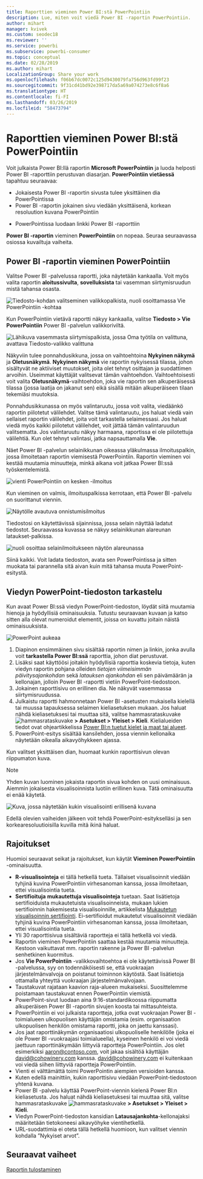```yaml
---
title: Raporttien vieminen Power BI:stä PowerPointiin
description: Lue, miten voit viedä Power BI -raportin PowerPointiin.
author: mihart
manager: kvivek
ms.custom: seodec18
ms.reviewer: ''
ms.service: powerbi
ms.subservice: powerbi-consumer
ms.topic: conceptual
ms.date: 02/28/2019
ms.author: mihart
LocalizationGroup: Share your work
ms.openlocfilehash: f06b67dc0072c125d9430079fa756d963fd99f23
ms.sourcegitcommit: 9f31cd41bd92e398717da5a69a074273e8c6f8a6
ms.translationtype: HT
ms.contentlocale: fi-FI
ms.lasthandoff: 03/26/2019
ms.locfileid: "58473794"
---
```

# <a name="export-reports-from-power-bi-to-powerpoint"></a>Raporttien vieminen Power BI:stä PowerPointiin
Voit julkaista Power BI:llä raportin **Microsoft PowerPointiin** ja luoda helposti Power BI -raporttiin perustuvan diasarjan. **PowerPointiin vietäessä** tapahtuu seuraavaa:

* Jokaisesta Power BI -raportin sivusta tulee yksittäinen dia PowerPointissa
* Power BI -raportin jokainen sivu viedään yksittäisenä, korkean resoluution kuvana PowerPointiin
<!-- * The filters and slicers settings that you added to the report are preserved. -->
* PowerPointissa luodaan linkki Power BI -raporttiin 

**Power BI -raportin** vieminen **PowerPointiin** on nopeaa. Seuraa seuraavassa osiossa kuvailtuja vaiheita.

## <a name="how-to-export-your-power-bi-report-to-powerpoint"></a>Power BI -raportin vieminen PowerPointiin
Valitse Power BI -palvelussa raportti, joka näytetään kankaalla. Voit myös valita raportin **aloitussivulta**, **sovelluksista** tai vasemman siirtymisruudun mistä tahansa osasta.

![Tiedosto-kohdan valitseminen valikkopalkista, nuoli osoittamassa Vie PowerPointiin -kohtaa](media/end-user-powerpoint/power-bi-publish.png)

Kun PowerPointiin vietävä raportti näkyy kankaalla, valitse **Tiedosto > Vie PowerPointiin** Power BI -palvelun valikkoriviltä.

![Lähikuva vasemmasta siirtymispalkista, jossa Oma työtila on valittuna, avattava Tiedosto-valikko valittuna](media/end-user-powerpoint/powerbi_to_powerpoint_1.png)
   
Näkyviin tulee ponnahdusikkuna, jossa on vaihtoehtoina **Nykyinen näkymä** ja **Oletusnäkymä**.  **Nykyinen näkymä** vie raportin nykyisessä tilassa, johon sisältyvät ne aktiiviset muutokset, joita olet tehnyt osittajan ja suodattimen arvoihin.  Useimmat käyttäjät valitsevat tämän vaihtoehdon.  Vaihtoehtoisesti voit valita **Oletusnäkymä**-vaihtoehdon, joka vie raportin sen alkuperäisessä tilassa (jossa laatija on jakanut sen) eikä sisällä mitään alkuperäiseen tilaan tekemiäsi muutoksia.
    
Ponnahdusikkunassa on myös valintaruutu, jossa voit valita, viedäänkö raportin piilotetut välilehdet.  Valitse tämä valintaruutu, jos haluat viedä vain sellaiset raportin välilehdet, joita voit tarkastella selaimessasi.  Jos haluat viedä myös kaikki piilotetut välilehdet, voit jättää tämän valintaruudun valitsematta.  Jos valintaruutu näkyy harmaana, raportissa ei ole piilotettuja välilehtiä.  Kun olet tehnyt valintasi, jatka napsauttamalla **Vie**.

Näet Power BI -palvelun selainikkunan oikeassa yläkulmassa ilmoituspalkin, jossa ilmoitetaan raportin viemisestä PowerPointiin. Raportin vieminen voi kestää muutamia minuutteja, minkä aikana voit jatkaa Power BI:ssä työskentelemistä.

![vienti PowerPointiin on kesken -ilmoitus](media/end-user-powerpoint/powerbi_to_powerpoint_2.png)

Kun vieminen on valmis, ilmoituspalkissa kerrotaan, että Power BI -palvelu on suorittanut viennin.

![Näytölle avautuva onnistumisilmoitus](media/end-user-powerpoint/powerbi_to_powerpoint_3.png)

Tiedostosi on käytettävissä sijainnissa, jossa selain näyttää ladatut tiedostot. Seuraavassa kuvassa se näkyy selainikkunan alareunan lataukset-palkissa.

![nuoli osoittaa selainilmoitukseen näytön alareunassa](media/end-user-powerpoint/powerbi_to_powerpoint_4.png)

Siinä kaikki. Voit ladata tiedoston, avata sen PowerPointissa ja sitten muokata tai parannella sitä aivan kuin mitä tahansa muuta PowerPoint-esitystä.

## <a name="checking-out-your-exported-powerpoint-file"></a>Viedyn PowerPoint-tiedoston tarkastelu
Kun avaat Power BI:ssä viedyn PowerPoint-tiedoston, löydät siitä muutamia hienoja ja hyödyllisiä ominaisuuksia. Tutustu seuraavaan kuvaan ja katso sitten alla olevat numeroidut elementit, joissa on kuvattu joitain näistä ominaisuuksista.

![PowerPoint aukeaa](media/end-user-powerpoint/powerbi_to_powerpoint_5.png)

1. Diapinon ensimmäinen sivu sisältää raportin nimen ja linkin, jonka avulla voit **tarkastella Power BI:ssä** raporttia, johon diat perustuvat.
2. Lisäksi saat käyttöösi joitakin hyödyllisiä raporttia koskevia tietoja, kuten viedyn raportin pohjana olleiden *tietojen viimeisimmän päivitysajankohdan* sekä *latauksen ajankohdan* eli sen päivämäärän ja kellonajan, jolloin Power BI -raportti vietiin PowerPoint-tiedostoon.
3. Jokainen raporttisivu on erillinen dia. Ne näkyvät vasemmassa siirtymisruudussa. 
4. Julkaistu raportti hahmonnetaan Power BI -asetusten mukaisella kielellä tai muussa tapauksessa selaimen kieliasetuksen mukaan. Jos haluat nähdä kieliasetuksesi tai muuttaa sitä, valitse hammasrataskuvake ![hammasrataskuvake](media/end-user-powerpoint/power-bi-settings-icon.png)  **> Asetukset > Yleiset > Kieli**. Kielialueiden tiedot ovat ohjeartikkelissa [Power BI:n tuetut kielet ja maat tai alueet](../supported-languages-countries-regions.md).
5. PowerPoint-esitys sisältää kansilehden, jossa viennin kellonaika näytetään oikealla aikavyöhykkeen ajassa.

Kun valitset yksittäisen dian, huomaat kunkin raporttisivun olevan riippumaton kuva.

>[!NOTE]
> Yhden kuvan luominen jokaista raportin sivua kohden on uusi ominaisuus. Aiemmin jokaisesta visualisoinnista luotiin erillinen kuva. Tätä ominaisuutta ei enää käytetä. 
 

![Kuva, jossa näytetään kukin visualisointi erillisenä kuvana](media/end-user-powerpoint/powerbi_to_powerpoint_6.png)

Edellä olevien vaiheiden jälkeen voit tehdä PowerPoint-esitykselläsi ja sen korkearesoluutioisilla kuvilla mitä ikinä haluat.

## <a name="limitations"></a>Rajoitukset
Huomioi seuraavat seikat ja rajoitukset, kun käytät **Vieminen PowerPointiin** -ominaisuutta.

* **R-visualisointeja** ei tällä hetkellä tueta. Tällaiset visualisoinnit viedään tyhjinä kuvina PowerPointiin virhesanoman kanssa, jossa ilmoitetaan, ettei visualisointia tueta.
* **Sertifioituja** **mukautettuja visualisointeja** tuetaan. Saat lisätietoja sertifioiduista mukautetuista visualisoinneista, mukaan lukien sertifioinnin hakemisesta visualisoinnille, artikkelista [Mukautetun visualisoinnin sertifiointi](../power-bi-custom-visuals-certified.md). Ei-sertifioidut mukautetut visualisoinnit viedään tyhjinä kuvina PowerPointiin virhesanoman kanssa, jossa ilmoitetaan, ettei visualisointia tueta.
* Yli 30 raporttisivua sisältäviä raportteja ei tällä hetkellä voi viedä.
* Raportin vieminen PowerPointiin saattaa kestää muutamia minuutteja. Kestoon vaikuttavat mm. raportin rakenne ja Power BI -palvelun senhetkinen kuormitus.
* Jos **Vie PowerPointiin** -valikkovaihtoehtoa ei ole käytettävissä Power BI -palvelussa, syy on todennäköisesti se, että vuokraajan järjestelmänvalvoja on poistanut toiminnon käytöstä. Saat lisätietoja ottamalla yhteyttä vuokraajan järjestelmänvalvojaan.
* Taustakuvat rajataan kaavion raja-alueen mukaiseksi. Suosittelemme poistamaan taustakuvat ennen PowerPointiin viemistä.
* PowerPoint-sivut luodaan aina 9:16-standardikoossa riippumatta alkuperäisen Power BI -raportin sivujen koosta tai mittasuhteista.
* PowerPointiin ei voi julkaista raportteja, jotka ovat vuokraajan Power BI -toimialueen ulkopuolisen käyttäjän omistamia (esim. organisaation ulkopuolisen henkilön omistama raportti, joka on jaettu kanssasi).
* Jos jaat raporttinäkymän organisaatiosi ulkopuoliselle henkilölle (joka ei ole Power BI -vuokraajasi toimialueella), kyseinen henkilö ei voi viedä jaettuun raporttinäkymään liittyviä raportteja PowerPointiin. Jos olet esimerkiksi aaron@contoso.com, voit jakaa sisältöä käyttäjän david@cohowinery.com kanssa. david@cohowinery.com ei kuitenkaan voi viedä siihen liittyviä raportteja PowerPointiin.
* Vienti ei välttämättä toimi PowerPointin aiempien versioiden kanssa.
* Kuten edellä mainittiin, kukin raporttisivu viedään PowerPoint-tiedostoon yhtenä kuvana.
* Power BI -palvelu käyttää PowerPoint-viennin kielenä Power BI:n kieliasetusta. Jos haluat nähdä kieliasetuksesi tai muuttaa sitä, valitse hammasrataskuvake ![hammasrataskuvake](media/end-user-powerpoint/power-bi-settings-icon.png)  **> Asetukset > Yleiset > Kieli**.
* Viedyn PowerPoint-tiedoston kansidian **Latausajankohta**-kellonajaksi määritetään tietokoneesi aikavyöhyke vientihetkellä.
* URL-suodattimia ei oteta tällä hetkellä huomioon, kun valitset viennin kohdalla ”Nykyiset arvot”.

## <a name="next-steps"></a>Seuraavat vaiheet
[Raportin tulostaminen](end-user-print.md)
